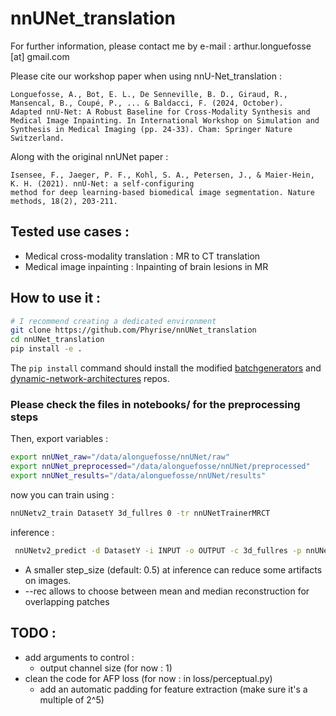 # nnUNet_translation 
For further information, please contact me by e-mail : arthur.longuefosse [at] gmail.com 

Please cite our workshop paper when using nnU-Net_translation :

    Longuefosse, A., Bot, E. L., De Senneville, B. D., Giraud, R., Mansencal, B., Coupé, P., ... & Baldacci, F. (2024, October). 
    Adapted nnU-Net: A Robust Baseline for Cross-Modality Synthesis and Medical Image Inpainting. In International Workshop on Simulation and Synthesis in Medical Imaging (pp. 24-33). Cham: Springer Nature Switzerland.

Along with the original nnUNet paper :

    Isensee, F., Jaeger, P. F., Kohl, S. A., Petersen, J., & Maier-Hein, K. H. (2021). nnU-Net: a self-configuring 
    method for deep learning-based biomedical image segmentation. Nature methods, 18(2), 203-211.

## Tested use cases : 
- Medical cross-modality translation : MR to CT translation
- Medical image inpainting : Inpainting of brain lesions in MR
    
## How to use it : 
```bash
# I recommend creating a dedicated environment
git clone https://github.com/Phyrise/nnUNet_translation 
cd nnUNet_translation
pip install -e .
```
The `pip install` command should install the modified [batchgenerators](https://github.com/Phyrise/batchgenerators_translation) and [dynamic-network-architectures](https://github.com/Phyrise/dynamic-network-architectures_translation) repos.

### Please check the files in notebooks/ for the preprocessing steps

Then, export variables :
```bash
export nnUNet_raw="/data/alonguefosse/nnUNet/raw"
export nnUNet_preprocessed="/data/alonguefosse/nnUNet/preprocessed"
export nnUNet_results="/data/alonguefosse/nnUNet/results"
```

now you can train using : 
```bash
nnUNetv2_train DatasetY 3d_fullres 0 -tr nnUNetTrainerMRCT
```

inference :
```bash
 nnUNetv2_predict -d DatasetY -i INPUT -o OUTPUT -c 3d_fullres -p nnUNetPlans -tr nnUNetTrainerMRCT -f FOLD [optional : -chk checkpoint_best.pth -step_size 0.5 --rec (mean,median)]
```
- A smaller step_size (default: 0.5) at inference can reduce some artifacts on images.
- --rec allows to choose between mean and median reconstruction for overlapping patches 

## TODO : 
- add arguments to control :
    - output channel size (for now : 1)
- clean the code for AFP loss (for now : in loss/perceptual.py)
    - add an automatic padding for feature extraction (make sure it's a multiple of 2^5)
